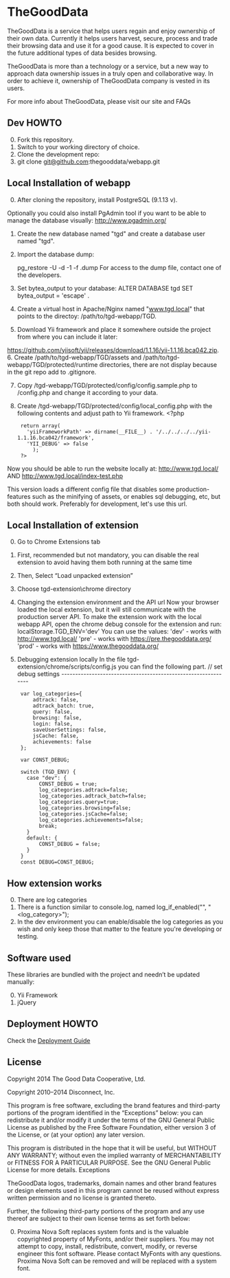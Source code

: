 # TheGoodData

TheGoodData is a service that helps users regain and enjoy ownership of their own data. Currently it helps users harvest, secure, process and trade their browsing data and use it for a good cause. It is expected to cover in the future additional types of data besides browsing.

TheGoodData is more than a technology or a service, but a new way to approach data ownership issues in a truly open and collaborative way. In order to achieve it, ownership of TheGoodData company is vested in its users.

For more info about TheGoodData, please visit our site and FAQs

## Dev HOWTO

0. Fork this repository.
1. Switch to your working directory of choice.
2. Clone the development repo:
3. git clone git@github.com:thegooddata/webapp.git

## Local Installation of webapp

0. After cloning the repository, install PostgreSQL (9.1.13 v).

Optionally you could also install PgAdmin tool if you want to be able to manage the database visually: http://www.pgadmin.org/ 
1. Create the new database named "tgd" and create a database user named "tgd".
2. Import the database dump:

	pg_restore -U <username> -d <dbname> -1 -f <filename>.dump
	For access to the dump file, contact one of the developers.
3. Set bytea_output to your database: ALTER DATABASE tgd SET bytea_output = 'escape' .

4. Create a virtual host in Apache/Nginx named "www.tgd.local" that points to the directoy: /path/to/tgd-webapp/TGD.

5. Download Yii framework and place it somewhere outside the project from where you can include it later:

https://github.com/yiisoft/yii/releases/download/1.1.16/yii-1.1.16.bca042.zip. 
6. Create /path/to/tgd-webapp/TGD/assets and /path/to/tgd-webapp/TGD/protected/runtime directories, there are not display because in the git repo add to .gitignore.

7. Copy /tgd-webapp/TGD/protected/config/config.sample.php to /config.php and change it according to your data.

8. Create /tgd-webapp/TGD/protected/config/local_config.php with the following contents and adjust path to Yii framework.
		<?php

		return array(
		  'yiiFrameworkPath' => dirname(__FILE__) . '/../../../../yii-1.1.16.bca042/framework',
		  'YII_DEBUG' => false
			);
		?>

Now you should be able to run the website locally at:
	http://www.tgd.local/
		AND
	http://www.tgd.local/index-test.php

This version loads a different config file that disables some production-features such as the minifying of assets, or enables sql debugging, etc, but both should work. Preferably for development, let's use this url.


## Local Installation of extension

0. Go to Chrome Extensions tab

1. First, recommended but not mandatory, you can disable the real extension to avoid having them both running at the same time

2. Then, Select “Load unpacked extension”

3. Choose tgd-extension\chrome directory

4. Changing the extension environment and the API url
	Now your browser loaded the local extension, but it will still communicate with the production server API.
	To make the extension work with the local webapp API, open the chrome debug console for the extension and run:
	localStorage.TGD_ENV='dev'
	You can use the values: 
	'dev' - works with http://www.tgd.local/
	'pre' - works with https://pre.thegooddata.org/
	'prod' - works with https://www.thegooddata.org/

5. Debugging extension locally
	In the file tgd-extension/chrome/scripts/config.js you can find the following part.
		// set debug settings --------------------------------------------------------------

		var log_categories={
		    adtrack: false,
		    adtrack_batch: true,
		    query: false,
		    browsing: false,
		    login: false,
		    saveUserSettings: false,
		    jsCache: false,
		    achievements: false
		};

		var CONST_DEBUG;

		switch (TGD_ENV) {
		  case "dev": {
		      CONST_DEBUG = true;
		      log_categories.adtrack=false;
		      log_categories.adtrack_batch=false;
		      log_categories.query=true;
		      log_categories.browsing=false;
		      log_categories.jsCache=false;
		      log_categories.achievements=false;
		      break;
		  }
		  default: {
		      CONST_DEBUG = false;
		  }
		}
		const DEBUG=CONST_DEBUG;

## How extension works

0. There are log categories
1. There is a function similar to console.log, named log_if_enabled("<message>", "<log_category>");
2. In the dev environment you can enable/disable the log categories as you wish and only keep those that matter to the feature you're developing or testing.

## Software used

These libraries are bundled with the project and needn’t be updated manually:

0. Yii Framework
1. jQuery

## Deployment HOWTO

Check the [Deployment Guide](DEPLOY.md)

## License

Copyright 2014 The Good Data Cooperative, Ltd.

Copyright 2010–2014 Disconnect, Inc.

This program is free software, excluding the brand features and third-party portions of the program identified in the “Exceptions” below: you can redistribute it and/or modify it under the terms of the GNU General Public License as published by the Free Software Foundation, either version 3 of the License, or (at your option) any later version.

This program is distributed in the hope that it will be useful, but WITHOUT ANY WARRANTY; without even the implied warranty of MERCHANTABILITY or FITNESS FOR A PARTICULAR PURPOSE. See the GNU General Public License for more details.
Exceptions

TheGoodData logos, trademarks, domain names and other brand features or design elements used in this program cannot be reused without express written permission and no license is granted thereto.

Further, the following third-party portions of the program and any use thereof are subject to their own license terms as set forth below:

0. Proxima Nova Soft replaces system fonts and is the valuable copyrighted property of MyFonts, and/or their suppliers. You may not attempt to copy, install, redistribute, convert, modify, or reverse engineer this font software. Please contact MyFonts with any questions. Proxima Nova Soft can be removed and will be replaced with a system font.

